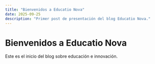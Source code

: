 ```yaml
---
title: "Bienvenidos a Educatio Nova"
date: 2025-09-25
description: "Primer post de presentación del blog Educatio Nova."
---
```


# Bienvenidos a Educatio Nova

Este es el inicio del blog sobre educación e innovación.